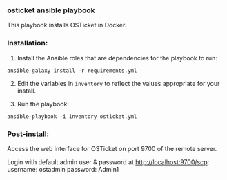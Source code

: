 ### osticket ansible playbook

This playbook installs OSTicket in Docker.

### Installation:

1. Install the Ansible roles that are dependencies for the playbook to run:

`ansible-galaxy install -r requirements.yml`

2. Edit the variables in `inventory` to reflect the values appropriate for your install.

3. Run the playbook:

`ansible-playbook -i inventory osticket.yml`


### Post-install:

Access the web interface for OSTicket on port 9700 of the remote server.

Login with default admin user & password at [http://localhost:9700/scp](http://localhost:9700/scp):
    username: ostadmin
    password: Admin1
